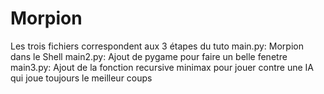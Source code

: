 # Morpion
Les trois fichiers correspondent aux 3 étapes du tuto
main.py: Morpion dans le Shell
main2.py: Ajout de pygame pour faire un belle fenetre
main3.py: Ajout de la fonction recursive minimax pour jouer contre une IA qui joue toujours le meilleur coups
